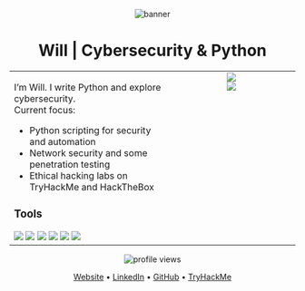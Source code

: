 <p align="center">
  <img src="https://files.catbox.moe/yvgzn9.gif" alt="banner" />
</p>

<h1 align="center">Will | Cybersecurity & Python</h1>

<table>
<tr>
<td valign="top" width="55%">

I’m Will. I write Python and explore cybersecurity.  
Current focus:  
- Python scripting for security and automation  
- Network security and some penetration testing  
- Ethical hacking labs on TryHackMe and HackTheBox  

### Tools  
<img src="https://img.shields.io/badge/-Python-3776AB?logo=python&logoColor=white" />
<img src="https://img.shields.io/badge/-Linux-gray?logo=linux&logoColor=white" />
<img src="https://img.shields.io/badge/-Git-F05032?logo=git&logoColor=white" />
<img src="https://img.shields.io/badge/-Bash-4EAA25?logo=gnubash&logoColor=white" />
<img src="https://img.shields.io/badge/-VS%20Code-007ACC?logo=visualstudiocode&logoColor=white" />
<img src="https://img.shields.io/badge/-Kali%20Linux-268BEE?logo=kalilinux&logoColor=white" />

</td>
<td valign="top" width="45%" align="center">

<img src="https://github-readme-stats.vercel.app/api?username=Tohru-art&show_icons=true&theme=radical" />
<br>
<img src="https://github-readme-streak-stats.herokuapp.com/?user=Tohru-art&theme=radical" />

</td>
</tr>
</table>

<p align="center">
  <img src="https://komarev.com/ghpvc/?username=Tohru-art&style=flat-square&color=blue" alt="profile views"/>
</p>


<p align="center">
  <a href="https://will-garlens-pierre.com" target="_blank">Website</a> • 
  <a href="https://www.linkedin.com/in/will-garlens-pierre" target=”_blank”>LinkedIn</a> • 
  <a href="https://github.com/Tohru-art" target=”_blank”>GitHub</a> • 
  <a href="https://tryhackme.com/p/DuckMyst" target=”_blank”>TryHackMe</a>
</p>
